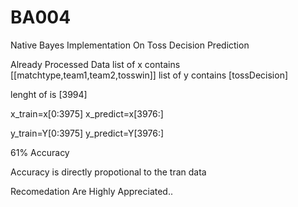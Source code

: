 # BA004
Native Bayes Implementation On Toss Decision Prediction

Already Processed Data 
list of x contains [[matchtype,team1,team2,tosswin]]
list of y contains [tossDecision]

lenght of is [3994]

x_train=x[0:3975]
x_predict=x[3976:]

y_train=Y[0:3975]
y_predict=Y[3976:]

61% Accuracy

Accuracy is directly propotional to the tran data

Recomedation Are Highly Appreciated..

